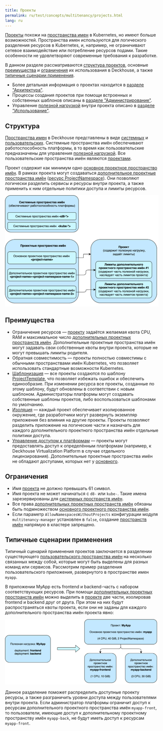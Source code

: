 ```yaml
---
title: Проекты
permalink: ru/test/concepts/multitenancy/projects.html
lang: ru
---
```


[Проекты](../glossary.html#проект) похожи на [пространства имен](../glossary.html#пространство-имён) в Kubernetes, но имеют больше возможностей. Пространства имен используются для логического разделения ресурсов в Kubernetes, и, например, не ограничивают сетевое взаимодействие или потребление ресурсов подами. Такие особенности не удовлетворяют современные требования к разработке.

В данном разделе рассматриваются [структура проектов](#структура), основные [преимущества](#преимущества) и [ограничения](#ограничения) их использования в Deckhouse, а также [типичные сценарии применения](#типичные-сценарии-применения).

- Более детальная информация о проектах находится в [разделе "Архитектура"](../../architecture/multitenancy/projects.html).
- Процессы создания проектов при помощи встроенных и собственных шаблонов описаны в [разделе "Администрирование"](../../admin/multitenancy/projects.html).
- Управление [полезной нагрузкой](../glossary.html#полезная-нагрузка) внутри проекта описано в [разделе "Использование"](../../user/multitenancy/projects.html).

## Структура

[Пространства имен](../glossary.html#пространство-имён) в Deckhouse представлены в виде [системных](../glossary.html#системное-пространство-имён) и [пользовательских](../glossary.html#пользовательское-пространство-имён). Системные пространства имён обеспечивают работоспособность платформы, в то время как пользовательские предназначены для управления [полезной нагрузкой](../glossary.html#полезная-нагрузка). Все пользовательские пространства имён являются [проектами](../glossary.html#проект).

Проект содержит как минимум одно [основное проектное пространство имён](../glossary.html#основное-проектное-пространство-имён). В рамках проекта могут создаваться [дополнительное проектные пространства имён](../glossary.html#дополнительное-проектное-пространство-имён) ([ресурс ProjectNamespace](#TODO)). Они позволяют логически разделить сервисы и ресурсы внутри проекта, а также применить к ним отдельные политики доступа и лимиты ресурсов.

<!--
```text
Deckhouse Cluster
│
├─ System namespaces
│     ├─ Namespace <d8-*>            ← Системное пространство имён
│     └─ Namespace <kube-*>          ← Системное пространство имён
│
└─ Project
     │  └─ Namespace <project-name>  ← Основное пространство имён
     │        ├─ ResourceQuota       ← Лимиты проекта
     │        ├─ NetworkPolicy       ← Лимиты проекта
     │        └─ RoleBinding         ← Лимиты проекта
     │ 
     ├─ ProjectNamespace 1
     │  └─ Namespace <project-name>-<project-namespace-name-1>  ← Проектное пространство имён
     │        ├─ ResourceQuota       ← Можно изменять в пределах лимитов проекта
     │        ├─ NetworkPolicy       ← Можно изменять в пределах лимитов проекта
     │        └─ RoleBinding         ← Можно изменять в пределах лимитов проекта
     │
     └─ ProjectNamespace 2
        └─ Namespace <project-name>-<project-namespace-name-1>  ← Проектное пространство имён
              ├─ ResourceQuota       ← Можно изменять в пределах лимитов проекта
              ├─ NetworkPolicy       ← Можно изменять в пределах лимитов проекта
              └─ RoleBinding         ← Можно изменять в пределах лимитов проекта
```
-->

![Структура проектов](../../../images/multitenancy(test)/project-structure.svg)

## Преимущества

- Ограничение ресурсов — [проекту](../glossary.html#проект) задаётся желаемая квота CPU, RAM и максимальное число [дополнительных проектных пространств имён](../glossary.html#дополнительное-проектное-пространство-имён). Дополнительные проектные пространства имён могут задавать свои собственные квоты внутри проекта, которые не могут превышать лимиты родителя.
- Обратная совместимость — проекты полностью совместимы с обычными пространствами имён Kubernetes, что позволяет использовать стандартные возможности Kubernetes.
- [Шаблонизация](../../architecture/multitenancy/projects.html#шаблоны-проектов) — все проекты создаются по шаблону [ProjectTemplate](#TODO), что позволяет избежать ошибок и обеспечить единообразие. При изменении ресурса все проекты, созданные по этому шаблону, будут обновлены в соответствии с новым шаблоном. Администраторы платформы могут создавать собственные шаблоны проектов, либо воспользоваться шаблонами по умолчанию.
- [Изоляция](../../architecture/multitenancy/projects.html#механизмы-изоляции) — каждый проект обеспечивает изолированное окружение, где разработчики могут развернуть экземпляр приложения без влияния на другие проекты. Проекты позволяют разделить приложение на логические части и назначать для каждого дополнительного проектного пространства имён отдельные политики доступа.
- [Управление доступом к платформам](../../architecture/multitenancy/projects.html#управление-доступом-к-платформам) — проекты могут предоставлять доступ к определённым платформам (например, к Deckhouse Virtualization Platform в случае отдельного лицензирования). Дополнительные проектные пространства имён не обладают доступами, которых нет у [основного](../glossary.html#основное-проектное-пространство-имён).

## Ограничения

- Имя [проекта](../glossary.html#проект) не должно превышать 61 символ.
- Имя проекта не может начинаться с `d8‑` или `kube‑`. Такие имена зарезервированы для [системных пространств имён](../glossary.html#системное-пространство-имён).
- Все права [дополнительных проектных пространств имён](../glossary.html#дополнительное-проектное-пространство-имён) обязаны быть подмножеством [основного проектного пространства имён](../glossary.html#основное-проектное-пространство-имён).
- Если параметр `АllowNamespacesWithoutProjects` конфигурации модуля `multitenancy-manager` установлен в `false`, создание [пространств имён](../glossary.html#пространство-имён) напрямую в кластере запрещено.

## Типичные сценарии применения

Типичный сценарий применения проектов заключается в разделении существующего [пользовательского пространства имён](../glossary.html#пользовательское-пространство-имён) на несколько связанных между собой, которые могут быть выделены для разных команд или сервисов. Рассмотрим пример разделения пользовательского приложения, развернутого в пространстве имен `myapp`. 

В приложении MyApp есть frontend и backend-часть с набором соответствующих ресурсов. При помощи [дополнительных проектных пространств имён](../glossary.html#дополнительное-проектное-пространство-имён) можно выделить в [проекте](../glossary.html#проект) две части, изолировав frontend и backend друг от друга. При этом на них будут распространяться квоты проекта, если они не заданы для каждого дополнительного пространства имён проекта явно:

<!--
```text
Рабочий вариант схемы, будет изменён позже.

Project: delivery
      └─ Namespace: delivery          ← Основное пространство имён
            ├─ Deployment: frontend
            └─ Deployment: backend
```

```text
Рабочий вариант схемы, будет изменён позже.

Project: delivery
│     └─ Namespace: delivery                                           ← Основное пространство имён
│           └─ ResourceQuota (4 CPU, 40 GiB RAM, 2 ProjectNamespaces)  ← Ограничение ресурсов проекта
│
├─ ProjectNamespace: delivery-front
│     └─ Namespace: delivery-front                ← Проектное пространство имён, изолированная часть приложения, относящаяся к frontend.
│           ├─ ResourceQuota (1 CPU, 10 GiB RAM)  ← Ограничение ресурсов проектного пространства имён (не превышает квоты проекта)
│           └─ Deployment: frontend
│
├─ ProjectNamespace: delivery-front
      └─ Namespace: delivery-front                ← Проектное пространство имён, изолированная часть приложения, относящаяся к backend.
            ├─ ResourceQuota (3 CPU, 30 GiB RAM)  ← Ограничение ресурсов проектного пространства имён (не превышает квоты проекта)
            └─ Deployment: backend
```
-->

![Сценарии применения](../../../images/multitenancy(test)/use-cases.svg)

Данное разделение поможет распределить доступные проекту ресурсы, а также разграничить уровни доступа между пользователями внутри проекта. Если администратор платформы ограничит доступ к ресурсам дополнительного проектного пространства имён `myapp-front`, то пользователи, имеющие доступ к дополнительному проектному пространству имён `myapp-back`, не будут иметь доступ к ресурсам `myapp-front`.
